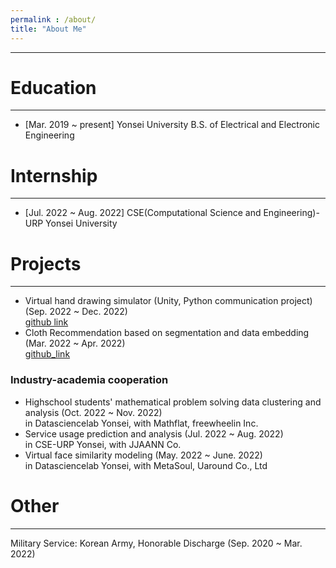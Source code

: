 ```yaml
---
permalink : /about/
title: "About Me"
---
```




---

# Education

---

- [Mar. 2019 ~ present] Yonsei University
B.S. of Electrical and Electronic Engineering 



<!--  주석 --> 	

<!-- Data Science Society  -->



# Internship

---

- [Jul. 2022 ~ Aug. 2022] CSE(Computational Science and Engineering)-URP Yonsei University



# Projects

---

- Virtual hand drawing simulator (Unity, Python communication project) (Sep. 2022 ~ Dec. 2022)  
  [github link](https://github.com/jiho314/Unity_HandTracking_DeepLearning.git)
- Cloth Recommendation based on segmentation and data embedding (Mar. 2022 ~ Apr. 2022)  
  [github_link](https://github.com/jiho314/MaskRCNN-Recommendation.git)



### Industry-academia cooperation

- Highschool students' mathematical problem solving data clustering and analysis (Oct. 2022 ~ Nov. 2022)  
  in Datasciencelab Yonsei, with Mathflat, freewheelin Inc.
- Service usage prediction and analysis (Jul. 2022 ~ Aug. 2022)  
  in CSE-URP Yonsei, with JJAANN Co.
- Virtual face similarity modeling (May. 2022 ~ June. 2022)  
  in Datasciencelab Yonsei, with MetaSoul, Uaround Co., Ltd



# Other

---

Military Service: Korean Army, Honorable Discharge (Sep. 2020 ~ Mar. 2022)

